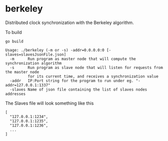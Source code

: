 # berkeley

Distributed clock synchronization with the Berkeley algorithm.


To build
```
go build
```

```
Usage: ./berkeley (-m or -s) -addr=0.0.0.0:0 [-slaves=slavesJsonFile.json]
  -m      Run program as master node that will compute the synchronization algorithm
  -s      Run program as slave node that will listen for requests from the master node 
          for its current time, and receives a synchronization value
  -addr   IP:Port string for the program to run under eg. "-addr=127.0.0.1:1337"
  -slaves Name of json file containing the list of slaves nodes addresses

```

The Slaves file will look something like this

```
[
  "127.0.0.1:1234",
  "127.0.0.1:1235",
  "127.0.0.1:1236",
  ...
]
